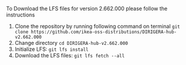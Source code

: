 To Download the LFS files for version 2.662.000 please follow the instructions

1. Clone the repository by running following command on terminal `git clone https://github.com/ikea-oss-distributions/DIRIGERA-hub-v2.662.000`
2. Change directory `cd DIRIGERA-hub-v2.662.000`
3. Initialize LFS: `git lfs install`
4. Download the LFS files: `git lfs fetch --all`

